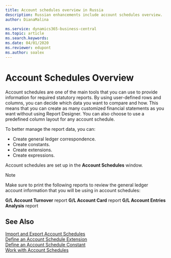 ```yaml
---
title: Account schedules overview in Russia
description: Russian enhancements include account schedules overview.
author: DianaMalina

ms.service: dynamics365-business-central
ms.topic: article
ms.search.keywords:
ms.date: 04/01/2020
ms.reviewer: edupont
ms.author: soalex
---
```


# Account Schedules Overview

Account schedules are one of the main tools that you can use to provide information for required statutory reports. By using user-defined rows and columns, you can decide which data you want to compare and how. This means that you can create as many customized financial statements as you want without using Report Designer. You can also choose to use a predefined column layout for any account schedule.

To better manage the report data, you can:

- Create general ledger correspondence.
- Create constants.
- Create extensions.
- Create expressions.

Account schedules are set up in the **Account Schedules** window.

> [!NOTE]
> Make sure to print the following reports to review the general ledger account information that you will be using in account schedules:
>
> **G/L Account Turnover** report
> **G/L Account Card** report
> **G/L Account Entries Analysis** report

## See Also
[Import and Export Account Schedules](How-to-Import-and-Export-Account-Schedules.md)  
[Define an Account Schedule Extension](How-to-Define-an-Account-Schedule-Extension.md)  
[Define an Account Schedule Constant](How-to-Define-an-Account-Schedule-Constant.md)  
[Work with Account Schedules](How-to-Work-with-Account-Schedules.md)  
